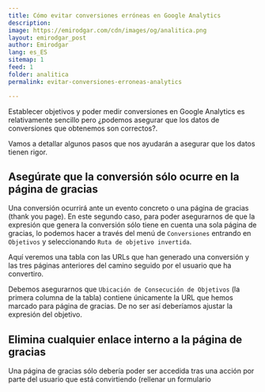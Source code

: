 ```yaml
---
title: Cómo evitar conversiones erróneas en Google Analytics
description: 
image: https://emirodgar.com/cdn/images/og/analitica.png
layout: emirodgar_post
author: Emirodgar
lang: es_ES
sitemap: 1
feed: 1
folder: analitica
permalink: evitar-conversiones-erroneas-analytics

--- 
```


Establecer objetivos y poder medir conversiones en Google Analytics es relativamente sencillo pero ¿podemos asegurar que los datos de conversiones que obtenemos son correctos?.

Vamos a detallar algunos pasos que nos ayudarán a asegurar que los datos tienen rigor.

## Asegúrate que la conversión sólo ocurre en la página de gracias

 Una conversión ocurrirá ante un evento concreto o una página de gracias (thank you page). En este segundo caso, para poder asegurarnos de que la expresión que genera la conversión sólo tiene en cuenta una sola página de gracias, lo podemos hacer a través del menú de `Conversiones` entrando en `Objetivos` y seleccionando `Ruta de objetivo invertida`.

Aquí veremos una tabla con las URLs que han generado una conversión y las tres páginas anteriores del camino seguido por el usuario que ha convertiro.

Debemos asegurarnos que `Ubicación de Consecución de Objetivos` (la primera columna de la tabla) contiene únicamente la URL que hemos marcado para página de gracias. De no ser así deberíamos ajustar la expresión del objetivo.

## Elimina cualquier enlace interno a la página de gracias

Una página de gracias sólo debería poder ser accedida tras una acción por parte del usuario que está convirtiendo (rellenar un formulario

<!--stackedit_data:
eyJoaXN0b3J5IjpbNTE3ODk2MTMyXX0=
-->